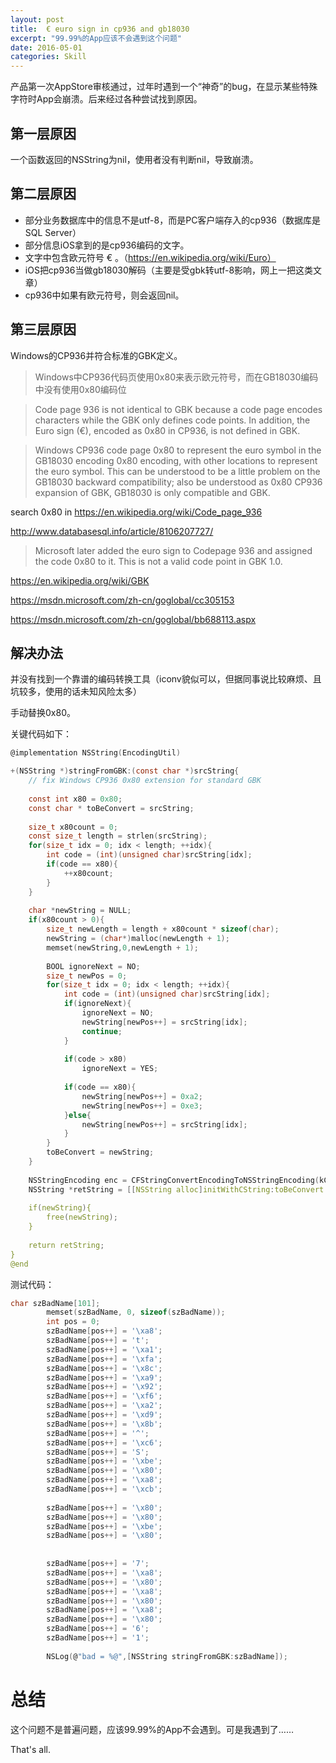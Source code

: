 ```yaml
---
layout: post
title:  € euro sign in cp936 and gb18030
excerpt: "99.99%的App应该不会遇到这个问题"
date: 2016-05-01
categories: Skill
---
```






产品第一次AppStore审核通过，过年时遇到一个“神奇”的bug，在显示某些特殊字符时App会崩溃。后来经过各种尝试找到原因。


## 第一层原因

一个函数返回的NSString为nil，使用者没有判断nil，导致崩溃。

## 第二层原因

- 部分业务数据库中的信息不是utf-8，而是PC客户端存入的cp936（数据库是SQL Server）
- 部分信息iOS拿到的是cp936编码的文字。
- 文字中包含欧元符号 € 。（https://en.wikipedia.org/wiki/Euro）
- iOS把cp936当做gb18030解码（主要是受gbk转utf-8影响，网上一把这类文章）
- cp936中如果有欧元符号，则会返回nil。

## 第三层原因

Windows的CP936并符合标准的GBK定义。

> Windows中CP936代码页使用0x80来表示欧元符号，而在GB18030编码中没有使用0x80编码位


> Code page 936 is not identical to GBK because a code page encodes characters while the GBK only defines code points. In addition, the Euro sign (€), encoded as 0x80 in CP936, is not defined in GBK.


> Windows CP936 code page 0x80 to represent the euro symbol in the GB18030 encoding 0x80 encoding, with other locations to represent the euro symbol. This can be understood to be a little problem on the GB18030 backward compatibility; also be understood as 0x80 CP936 expansion of GBK, GB18030 is only compatible and GBK.


search 0x80 in https://en.wikipedia.org/wiki/Code_page_936

http://www.databasesql.info/article/8106207727/


> Microsoft later added the euro sign to Codepage 936 and assigned the code 0x80 to it. This is not a valid code point in GBK 1.0.

https://en.wikipedia.org/wiki/GBK

https://msdn.microsoft.com/zh-cn/goglobal/cc305153

https://msdn.microsoft.com/zh-cn/goglobal/bb688113.aspx

## 解决办法

并没有找到一个靠谱的编码转换工具（iconv貌似可以，但据同事说比较麻烦、且坑较多，使用的话未知风险太多）

手动替换0x80。

关键代码如下：

``` c
@implementation NSString(EncodingUtil)

+(NSString *)stringFromGBK:(const char *)srcString{
    // fix Windows CP936 0x80 extension for standard GBK
    
    const int x80 = 0x80;
    const char * toBeConvert = srcString;
    
    size_t x80count = 0;
    const size_t length = strlen(srcString);
    for(size_t idx = 0; idx < length; ++idx){
        int code = (int)(unsigned char)srcString[idx];
        if(code == x80){
            ++x80count;
        }
    }
    
    char *newString = NULL;
    if(x80count > 0){
        size_t newLength = length + x80count * sizeof(char);
        newString = (char*)malloc(newLength + 1);
        memset(newString,0,newLength + 1);
        
        BOOL ignoreNext = NO;
        size_t newPos = 0;
        for(size_t idx = 0; idx < length; ++idx){
            int code = (int)(unsigned char)srcString[idx];
            if(ignoreNext){
                ignoreNext = NO;
                newString[newPos++] = srcString[idx];
                continue;
            }
            
            if(code > x80)
                ignoreNext = YES;
            
            if(code == x80){
                newString[newPos++] = 0xa2;
                newString[newPos++] = 0xe3;
            }else{
                newString[newPos++] = srcString[idx];
            }
        }
        toBeConvert = newString;
    }
    
    NSStringEncoding enc = CFStringConvertEncodingToNSStringEncoding(kCFStringEncodingGB_18030_2000);
    NSString *retString = [[NSString alloc]initWithCString:toBeConvert encoding:enc];
    
    if(newString){
        free(newString);
    }
    
    return retString;
}
@end

```


测试代码： 


``` c
char szBadName[101];
        memset(szBadName, 0, sizeof(szBadName));
        int pos = 0;
        szBadName[pos++] = '\xa8';
        szBadName[pos++] = 't';
        szBadName[pos++] = '\xa1';
        szBadName[pos++] = '\xfa';
        szBadName[pos++] = '\x8c';
        szBadName[pos++] = '\xa9';
        szBadName[pos++] = '\x92';
        szBadName[pos++] = '\xf6';
        szBadName[pos++] = '\xa2';
        szBadName[pos++] = '\xd9';
        szBadName[pos++] = '\x8b';
        szBadName[pos++] = '^';
        szBadName[pos++] = '\xc6';
        szBadName[pos++] = 'S';
        szBadName[pos++] = '\xbe';
        szBadName[pos++] = '\x80';
        szBadName[pos++] = '\xa8';
        szBadName[pos++] = '\xcb';
        
        szBadName[pos++] = '\x80';
        szBadName[pos++] = '\x80';
        szBadName[pos++] = '\xbe';
        szBadName[pos++] = '\x80';
        
        
        szBadName[pos++] = '7';
        szBadName[pos++] = '\xa8';
        szBadName[pos++] = '\x80';
        szBadName[pos++] = '\xa8';
        szBadName[pos++] = '\x80';
        szBadName[pos++] = '\xa8';
        szBadName[pos++] = '\x80';
        szBadName[pos++] = '6';
        szBadName[pos++] = '1';
        
        NSLog(@"bad = %@",[NSString stringFromGBK:szBadName]);

```



# 总结

这个问题不是普遍问题，应该99.99%的App不会遇到。可是我遇到了……

That's all.




